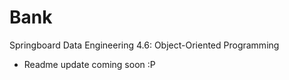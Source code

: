 # Bank

Springboard Data Engineering 4.6: Object-Oriented Programming 

* Readme update coming soon :P

